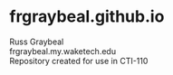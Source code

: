# frgraybeal.github.io
Russ Graybeal  
frgraybeal.my.waketech.edu  
Repository created for use in CTI-110  
